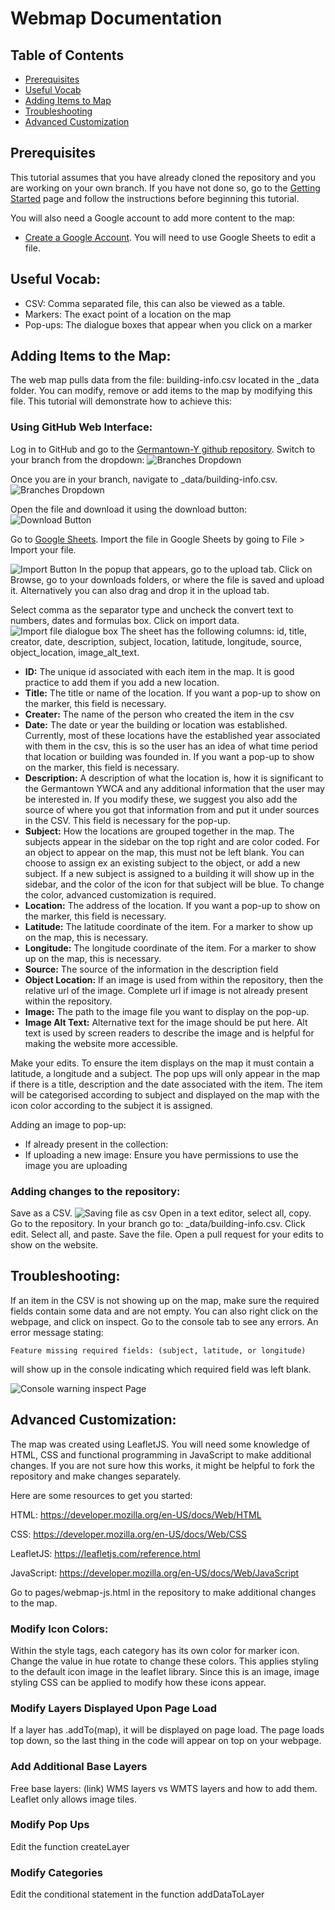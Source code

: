 
<!-- ToDo:
- Add images!! with instructions
- Write instructions on how to edit the csv and reupload once modified
- Elaborate advanced customization
- Add code snippets-->
# Webmap Documentation

## Table of Contents
- [Prerequisites](#prerequisites)
- [Useful Vocab](#useful-vocab)
- [Adding Items to Map](#adding-items-to-the-map)
- [Troubleshooting](#troubleshooting)
- [Advanced Customization](#advanced-customization)

## Prerequisites
This tutorial assumes that you have already cloned the repository and you are working on your own branch. If you have not done so, go to the [Getting Started](https://github.com/digbmc/germantown-y/docs/background-info.md) page and follow the instructions before beginning this tutorial.

You will also need a Google account to add more content to the map:
-   [Create a Google Account](https://support.google.com/accounts/answer/27441?hl=en). You will need to use Google Sheets to edit a file.
## Useful Vocab:
- CSV: Comma separated file, this can also be viewed as a table.
- Markers: The exact point of a location on the map
- Pop-ups: The dialogue boxes that appear when you click on a marker
## Adding Items to the Map:
The web map pulls data from the file: building-info.csv located in the _data folder. You can modify, remove or add items to the map by modifying this file. This tutorial will demonstrate how to achieve this:

### Using GitHub Web Interface:
Log in to GitHub and go to the [Germantown-Y github repository](https://github.com/digbmc/germantown-y). Switch to your branch from the dropdown:
![Branches Dropdown](screenshots/webmap-docs-2.png)

Once you are in your branch, navigate to _data/building-info.csv.
![Branches Dropdown](screenshots/webmap-docs-3.png)


Open the file and download it using the download button:
![Download Button](screenshots/webmap-docs-5.png)

Go to [Google Sheets](https://docs.google.com/spreadsheets/u/0/).
Import the file in Google Sheets by going to File > Import your file.


![Import Button](screenshots/webmap-docs-4.png)
In the popup that appears, go to the upload tab. Click on Browse, go to your downloads folders, or where the file is saved and upload it. Alternatively you can also drag and drop it in the upload tab. 
![]()

Select comma as the separator type and uncheck the convert text to numbers, dates and formulas box. Click on import data.
![Import file dialogue box](screenshots/webmap-docs-6.png)
The sheet has the following columns: id, title, creator, date, description, subject, location, latitude, longitude, source, object_location, image_alt_text.
- **ID:** The unique id associated with each item in the map. It is good practice to add them if you add a new location.
- **Title:** The title or name of the location. If you want a pop-up to show on the marker, this field is necessary.
- **Creater:** The name of the person who created the item in the csv
- **Date:** The date or year the building or location was established. Currently, most of these locations have the established year associated with them in the csv, this is so the user has an idea of what time period that location or building was founded in. If you want a pop-up to show on the marker, this field is necessary.
- **Description:** A description of what the location is, how it is significant to the Germantown YWCA and any additional information that the user may be interested in. If you modify these, we suggest you also add the source of where you got that information from and put it under sources in the CSV. This field is necessary for the pop-up.
- **Subject:** How the locations are grouped together in the map. The subjects appear in the sidebar on the top right and are color coded. For an object to appear on the map, this must not be left blank. You can choose to assign ex an existing subject to the object, or add a new subject. If a new subject is assigned to a building it will show up in the sidebar, and the color of the icon for that subject will be blue. To change the color, advanced customization is required.
- **Location:** The address of the location. If you want a pop-up to show on the marker, this field is necessary.
- **Latitude:** The latitude coordinate of the item. For a marker to show up on the map, this is necessary.
- **Longitude:** The longitude coordinate of the item. For a marker to show up on the map, this is necessary.
- **Source:** The source of the information in the description field
- **Object Location:** If an image is used from within the repository, then the relative url of the image. Complete url if image is not already present within the repository.
- **Image:** The path to the image file you want to display on the pop-up.
- **Image Alt Text:** Alternative text for the image should be put here. Alt text is used by screen readers to describe the image and is helpful for making the website more accessible.


Make your edits. To ensure the item displays on the map it must contain a latitude, a longitude and a subject. The pop ups will only appear in the map if there is a title, description and the date associated with the item. The item will be categorised according to subject and displayed on the map with the icon color according to the subject it is assigned.

Adding an image to pop-up:
- If already present in the collection:
- If uploading a new image: Ensure you have permissions to use the image you are uploading

### Adding changes to the repository:
Save as a CSV.
![Saving file as csv](screenshots/webmap-docs-8.png)
Open in a text editor, select all, copy. Go to the repository. In your branch go to: _data/building-info.csv. Click edit. Select all, and paste. Save the file. Open a pull request for your edits to show on the website.

## Troubleshooting:
If an item in the CSV is not showing up on the map, make sure the required fields contain some data and are not empty. You can also right click on the webpage, and click on inspect. Go to the console tab to see any errors. An error message stating:
```
Feature missing required fields: (subject, latitude, or longitude)
```
will show up in the console indicating which required field was left blank.

![Console warning inspect Page](screenshots/webmap-docs-7.png)

## Advanced Customization:
The map was created using LeafletJS. You will need some knowledge of HTML, CSS and functional programming in JavaScript to make additional changes. If you are not sure how this works, it might be helpful to fork the repository and make changes separately.

Here are some resources to get you started:

HTML: https://developer.mozilla.org/en-US/docs/Web/HTML

CSS: https://developer.mozilla.org/en-US/docs/Web/CSS

LeafletJS: https://leafletjs.com/reference.html

JavaScript: https://developer.mozilla.org/en-US/docs/Web/JavaScript

Go to pages/webmap-js.html in the repository to make additional changes to the map.

### Modify Icon Colors:
Within the style tags, each category has its own color for marker icon. Change the value in hue rotate to change these colors. This applies styling to the default icon image in the leaflet library. Since this is an image, image styling CSS can be applied to modify how these icons appear.

### Modify Layers Displayed Upon Page Load
If a layer has .addTo(map), it will be displayed on page load. The page loads top down, so the last thing in the code will appear on top on your webpage.
### Add Additional Base Layers
Free base layers: (link)
WMS layers vs WMTS layers and how to add them. Leaflet only allows image tiles.

### Modify Pop Ups
Edit the function createLayer

### Modify Categories
Edit the conditional statement in the function addDataToLayer
